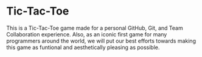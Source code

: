 # Tic-Tac-Toe

This is a Tic-Tac-Toe game made for a personal GitHub, Git, and Team Collaboration experience. Also, as an iconic first game for many programmers around the world, we will put our best efforts towards making this game as funtional and aesthetically pleasing as possible.
